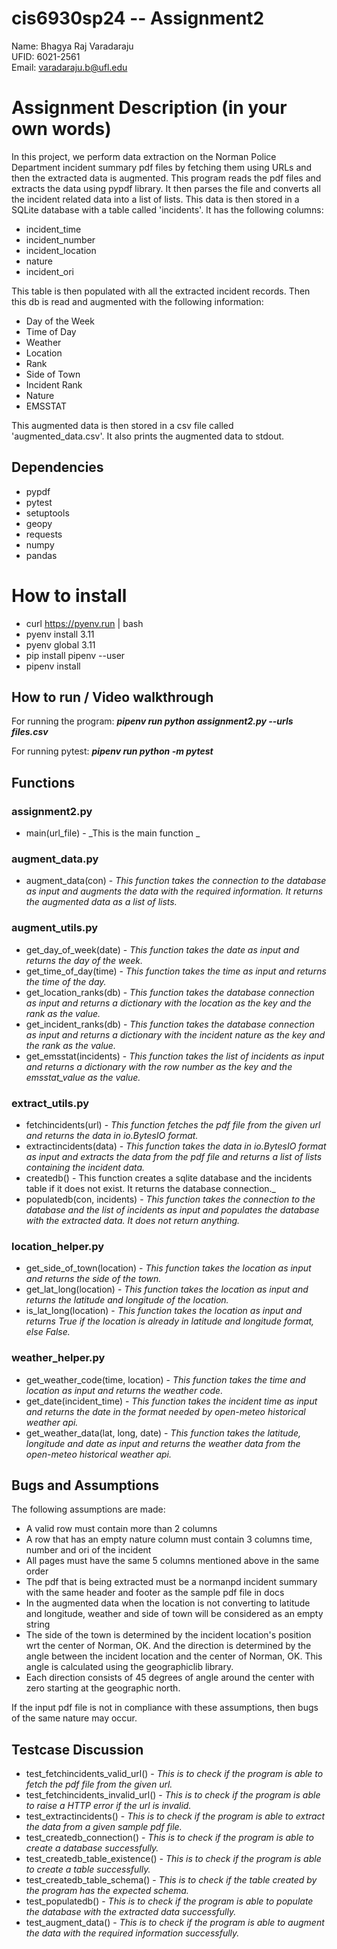 # cis6930sp24 -- Assignment2

Name: Bhagya Raj Varadaraju\
UFID: 6021-2561\
Email: varadaraju.b@ufl.edu

# Assignment Description (in your own words)

In this project, we perform data extraction on the Norman Police Department incident summary pdf files by fetching them using URLs and then the extracted data is augmented. This program reads the pdf files and extracts the data using pypdf library. It then parses the file and converts all the incident related data into a list of lists. This data is then stored in a SQLite database with a table called 'incidents'. It has the following columns:

- incident_time
- incident_number
- incident_location
- nature
- incident_ori

This table is then populated with all the extracted incident records. Then this db is read and augmented with the following information:

- Day of the Week
- Time of Day
- Weather
- Location
- Rank
- Side of Town
- Incident Rank
- Nature
- EMSSTAT

This augmented data is then stored in a csv file called 'augmented_data.csv'. It also prints the augmented data to stdout.

## Dependencies
- pypdf
- pytest
- setuptools
- geopy
- requests
- numpy
- pandas


# How to install
- curl https://pyenv.run | bash
- pyenv install 3.11
- pyenv global 3.11
- pip install pipenv --user
- pipenv install

## How to run / Video walkthrough
For running the program: **_pipenv run python assignment2.py --urls files.csv_**

For running pytest: **_pipenv run python -m pytest_**

## Functions
### assignment2.py
- main(url_file) - _This is the main function   _

### augment_data.py
- augment_data(con) - _This function takes the connection to the database as input and augments the data with the required information. It returns the augmented data as a list of lists._

### augment_utils.py
- get_day_of_week(date) - _This function takes the date as input and returns the day of the week._
- get_time_of_day(time) - _This function takes the time as input and returns the time of the day._
- get_location_ranks(db) - _This function takes the database connection as input and returns a dictionary with the location as the key and the rank as the value._
- get_incident_ranks(db) - _This function takes the database connection as input and returns a dictionary with the incident nature as the key and the rank as the value._
- get_emsstat(incidents) - _This function takes the list of incidents as input and returns a dictionary with the row number as the key and the emsstat_value as the value._

### extract_utils.py
- fetchincidents(url) - _This function fetches the pdf file from the given url and returns the data in io.BytesIO format._
- extractincidents(data) - _This function takes the data in io.BytesIO format as input and extracts the data from the pdf file and returns a list of lists containing the incident data._
- createdb() - This function creates a sqlite database and the incidents table if it does not exist. It returns the database connection._
- populatedb(con, incidents) - _This function takes the connection to the database and the list of incidents as input and populates the database with the extracted data. It does not return anything._

### location_helper.py
- get_side_of_town(location) - _This function takes the location as input and returns the side of the town._
- get_lat_long(location) - _This function takes the location as input and returns the latitude and longitude of the location._
- is_lat_long(location) - _This function takes the location as input and returns True if the location is already in latitude and longitude format, else False._

### weather_helper.py
- get_weather_code(time, location) - _This function takes the time and location as input and returns the weather code._
- get_date(incident_time) - _This function takes the incident time as input and returns the date in the format needed by open-meteo historical weather api._
- get_weather_data(lat, long, date) - _This function takes the latitude, longitude and date as input and returns the weather data from the open-meteo historical weather api._


## Bugs and Assumptions

The following assumptions are made:
- A valid row must contain more than 2 columns
- A row that has an empty nature column must contain 3 columns time, number and ori of the incident
- All pages must have the same 5 columns mentioned above in the same order
- The pdf that is being extracted must be a normanpd incident summary with the same header and footer as the sample pdf file in docs
- In the augmented data when the location is not converting to latitude and longitude, weather and side of town will be considered as an empty string
- The side of the town is determined by the incident location's position wrt the center of Norman, OK. And the direction is determined by the angle between the incident location and the center of Norman, OK. This angle is calculated using the geographiclib library.
- Each direction consists of 45 degrees of angle around the center with zero starting at the geographic north.

If the input pdf file is not in compliance with these assumptions, then bugs of the same nature may occur.
##

## Testcase Discussion

- test_fetchincidents_valid_url() - _This is to check if the program is able to fetch the pdf file from the given url._
- test_fetchincidents_invalid_url() - _This is to check if the program is able to raise a HTTP error if the url is invalid._
- test_extractincidents() - _This is to check if the program is able to extract the data from a given sample pdf file._
- test_createdb_connection() - _This is to check if the program is able to create a database successfully._
- test_createdb_table_existence() - _This is to check if the program is able to create a table successfully._
- test_createdb_table_schema() - _This is to check if the table created by the program has the expected schema._
- test_populatedb() - _This is to check if the program is able to populate the database with the extracted data successfully._
- test_augment_data() - _This is to check if the program is able to augment the data with the required information successfully._
##
